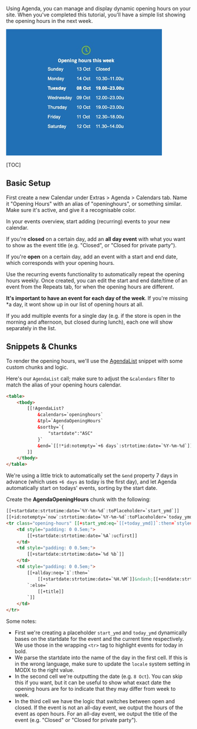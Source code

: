 Using Agenda, you can manage and display dynamic opening hours on your site.
When you've completed this tutorial, you'll have a simple list showing the
opening hours in the next week.

![](opening-hours.jpg)

[TOC]

## Basic Setup

First create a new Calendar under Extras > Agenda > Calendars tab. Name it
"Opening Hours" with an alias of "openinghours", or something similar. Make sure
it's active, and give it a recognisable color.

In your events overview, start adding (recurring) events to your new calendar.

If you're **closed** on a certain day, add an **all day event** with what you
want to show as the event title (e.g. "Closed", or "Closed for private party").

If you're **open** on a certain day, add an event with a start and end date,
which corresponds with your opening hours.

Use the recurring events functionality to automatically repeat the opening hours
weekly. Once created, you can edit the start and end date/time of an event from
the Repeats tab, for when the opening hours are different.

**It's important to have an event for each day of the week**. If you're missing
*a day, it wont show up in our list of opening hours at all.

If you add multiple events for a single day (e.g. if the store is open in the
morning and afternoon, but closed during lunch), each one will show separately
in the list.

## Snippets & Chunks

To render the opening hours, we'll use the
[AgendaList](04_Snippets/01_AgendaList.md) snippet with some custom chunks and
logic.

Here's our `AgendaList` call; make sure to adjust the `&calendars` filter to
match the alias of your opening hours calendar.

```html
<table>
    <tbody>
        [[!AgendaList? 
            &calendars=`openinghours`
            &tpl=`AgendaOpeningHours`
            &sortby=`{
                "startdate":"ASC"
            }`
            &end=`[[!*id:notempty=`+6 days`:strtotime:date=`%Y-%m-%d`]] 23:59`
        ]]
    </tbody>
</table>
```

We're using a little trick to automatically set the `&end` property 7 days in
advance (which uses `+6 days` as today is the first day), and let Agenda
automatically start on todays' events, sorting by the start date.

Create the **AgendaOpeningHours** chunk with the following:

```html
[[+startdate:strtotime:date=`%Y-%m-%d`:toPlaceholder=`start_ymd`]]
[[+id:notempty=`now`:strtotime:date=`%Y-%m-%d`:toPlaceholder=`today_ymd`]]
<tr class="opening-hours" [[+start_ymd:eq=`[[+today_ymd]]`:then=`style="font-weight: bold;"`:else=``]]>
    <td style="padding: 0 0.5em;">
        [[+startdate:strtotime:date=`%A`:ucfirst]]
    </td>
    <td style="padding: 0 0.5em;">
        [[+startdate:strtotime:date=`%d %b`]]
    </td>
    <td style="padding: 0 0.5em;">
        [[+allday:neq=`1`:then=`
            [[+startdate:strtotime:date=`%H.%M`]]&ndash;[[+enddate:strtotime:date=`%H.%M`]]hr
        `:else=`
            [[+title]]
        `]]
    </td>
</tr>
```

Some notes:

- First we're creating a placeholder `start_ymd` and `today_ymd` dynamically bases on the startdate for the event and the current time respectively. We use those in the wrapping `<tr>` tag to highlight events for today in bold. 
- We parse the startdate into the name of the day in the first cell. If this is in the wrong language, make sure to update the `locale` system setting in MODX to the right value. 
- In the second cell we're outputting the date (e.g. `8 Oct`). You can skip this if you want, but it can be useful to show what exact date the opening hours are for to indicate that they may differ from week to week.
- In the third cell we have the logic that switches between open and closed. If the event is not an all-day event, we output the hours of the event as open hours. For an all-day event, we output the title of the event (e.g. "Closed" or "Closed for private party"). 

